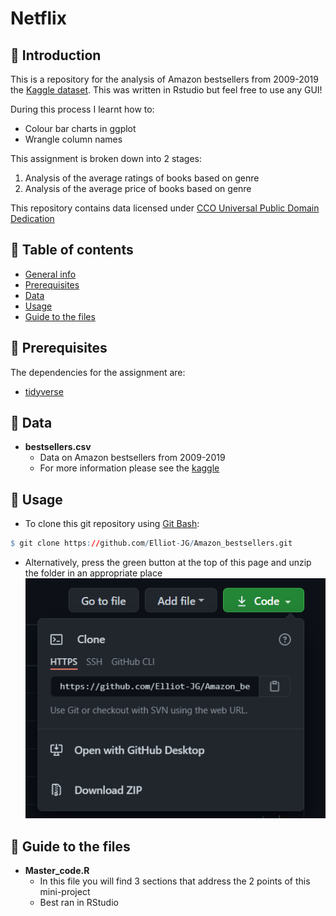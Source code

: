 # Netflix


## :wave: Introduction <a name="introduction"></a>
This is a repository for the analysis of Amazon bestsellers from 2009-2019 the [Kaggle dataset](https://www.kaggle.com/sootersaalu/amazon-top-50-bestselling-books-2009-2019). 
This was written in Rstudio but feel free to use any GUI!

During this process I learnt how to: 
* Colour bar charts in ggplot 
* Wrangle column names 


This assignment is broken down into 2 stages: 

1. Analysis of the average ratings of books based on genre 
2. Analysis of the average price of books based on genre


This repository contains data licensed under [CCO Universal Public Domain Dedication](https://creativecommons.org/publicdomain/zero/1.0/)

## :dog: Table of contents 
* [General info](#introduction)
* [Prerequisites](#prerequisites)
* [Data](#data)
* [Usage](#usage)
* [Guide to the files](#guide)

## :rose: Prerequisites <a name="prerequisites"></a>
The dependencies for the assignment are:
* [tidyverse](https://www.tidyverse.org/)


## :evergreen_tree: Data <a name="data"></a>
* **bestsellers.csv**
  + Data on Amazon bestsellers from 2009-2019
  + For more information please see the [kaggle](https://www.kaggle.com/sootersaalu/amazon-top-50-bestselling-books-2009-2019) 

## :lemon: Usage <a name="usage"></a>
* To clone this git repository using [Git Bash](https://gitforwindows.org/):
```r
$ git clone https://github.com/Elliot-JG/Amazon_bestsellers.git
```
* Alternatively, press the green button at the top of this page and unzip the folder in an appropriate place  ![](https://github.com/Elliot-JG/Amazon_bestsellers/blob/main/Graphics/Access.PNG)  

## :octopus: Guide to the files <a name="guide"></a>
* **Master_code.R**  
  + In this file you will find 3 sections that address the 2 points of this mini-project
  + Best ran in RStudio


